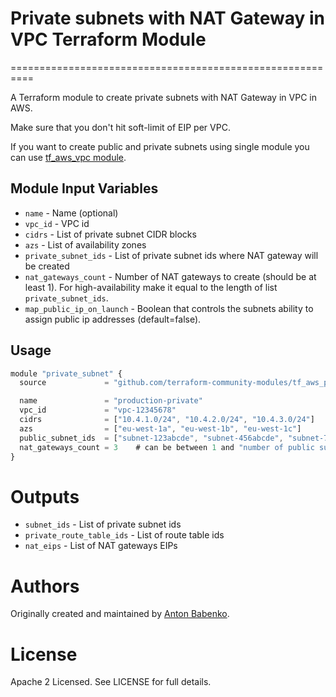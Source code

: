 # Private subnets with NAT Gateway in VPC Terraform Module
==========================================================

A Terraform module to create private subnets with NAT Gateway in VPC in AWS.

Make sure that you don't hit soft-limit of EIP per VPC.

If you want to create public and private subnets using single module you can use [tf_aws_vpc module](https://github.com/terraform-community-modules/tf_aws_vpc).


Module Input Variables
----------------------

- `name` - Name (optional)
- `vpc_id` - VPC id
- `cidrs` - List of private subnet CIDR blocks
- `azs` - List of availability zones
- `private_subnet_ids` - List of private subnet ids where NAT gateway will be created
- `nat_gateways_count` - Number of NAT gateways to create (should be at least 1). For high-availability make it equal to the length of list `private_subnet_ids`.
- `map_public_ip_on_launch` - Boolean that controls the subnets ability to assign public ip addresses (default=false).

Usage
-----

```js
module "private_subnet" {
  source             = "github.com/terraform-community-modules/tf_aws_private_subnet_nat_gateway"

  name               = "production-private"
  vpc_id             = "vpc-12345678"
  cidrs              = ["10.4.1.0/24", "10.4.2.0/24", "10.4.3.0/24"]
  azs                = ["eu-west-1a", "eu-west-1b", "eu-west-1c"]
  public_subnet_ids  = ["subnet-123abcde", "subnet-456abcde", "subnet-789abcde"]
  nat_gateways_count = 3    # can be between 1 and "number of public subnets".
}
```

Outputs
=======

- `subnet_ids` - List of private subnet ids
- `private_route_table_ids` - List of route table ids
- `nat_eips` - List of NAT gateways EIPs

Authors
=======

Originally created and maintained by [Anton Babenko](https://github.com/antonbabenko).

License
=======

Apache 2 Licensed. See LICENSE for full details.
